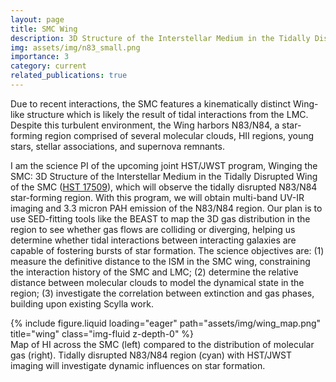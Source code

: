 ```yaml
---
layout: page
title: SMC Wing
description: 3D Structure of the Interstellar Medium in the Tidally Disrupted Wing of the SMC
img: assets/img/n83_small.png
importance: 3
category: current
related_publications: true
---
```


Due to recent interactions, the SMC features a kinematically distinct Wing-like structure which is likely the result of tidal interactions from the LMC. Despite this turbulent environment, the Wing harbors N83/N84, a star-forming region comprised of several molecular clouds, HII regions, young stars, stellar associations, and supernova remnants.

I am the science PI of the upcoming joint HST/JWST program, Winging the SMC: 3D Structure of the Interstellar Medium in the Tidally Disrupted Wing of the SMC ([HST 17509](https://www.stsci.edu/cgi-bin/get-proposal-info?id=17509&observatory=HST)), which will observe the tidally disrupted N83/N84 star-forming region.
With this program, we will obtain multi-band UV-IR imaging and 3.3 micron PAH emission of the N83/N84 region. Our plan is to use SED-fitting tools like the BEAST to map the 3D gas distribution in the region to see whether gas flows are colliding or diverging, helping us determine whether tidal interactions between interacting galaxies are capable of fostering bursts of star formation.
The science objectives are: (1) measure the definitive distance to the ISM in the SMC wing, constraining the interaction history of the SMC and LMC; (2) determine the relative distance between molecular clouds to model the dynamical state in the region; (3) investigate the correlation between extinction and gas phases, building upon existing Scylla work.

<div class="row">
    <div class="col-sm mt-3 mt-md-0">
        {% include figure.liquid loading="eager" path="assets/img/wing_map.png" title="wing" class="img-fluid z-depth-0" %}
    </div>
</div>
<div class="caption">
    Map of HI across the SMC (left) compared to the distribution of molecular gas (right). Tidally disrupted N83/N84 region (cyan) with HST/JWST imaging will investigate dynamic influences on star formation.
</div>
